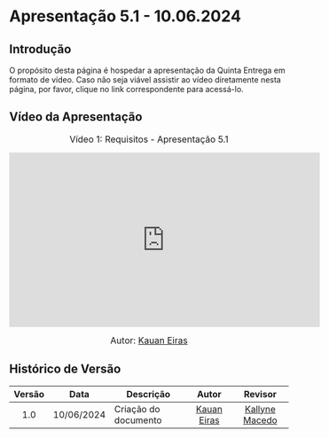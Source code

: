 # Apresentação 5.1 - 10.06.2024

## Introdução

O propósito desta página é hospedar a apresentação da Quinta Entrega em formato de vídeo. Caso não seja viável assistir ao vídeo diretamente nesta página, por favor, clique no link correspondente para acessá-lo.

## Vídeo da Apresentação

<center>

<font size="3"><p>Vídeo 1: Requisitos - Apresentação 5.1</p></font>

<iframe width="560" height="315" src="https://www.youtube.com/embed/HV_qSQBEMZI?si=9imzgY0kxvaRMm5k" title="YouTube video player" frameborder="0" allow="accelerometer; autoplay; clipboard-write; encrypted-media; gyroscope; picture-in-picture; web-share" referrerpolicy="strict-origin-when-cross-origin" allowfullscreen></iframe>

<font size="3"><p>Autor: [Kauan Eiras](https://github.com/kauaneiras) </p></font>

</center>

## Histórico de Versão

| Versão | Data | Descrição | Autor | Revisor
|:------:|:----:|-----------|:-----:|:------:
| 1.0 | 10/06/2024 | Criação do documento |  [Kauan Eiras](https://github.com/kauaneiras) | [Kallyne Macedo](https://github.com/kalipassos) |